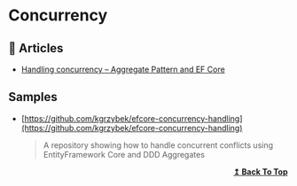 # Concurrency

## 📝 Articles

- [Handling concurrency – Aggregate Pattern and EF Core](http://www.kamilgrzybek.com/design/handling-concurrency-aggregate-pattern-and-ef-core/)

## Samples

- [https://github.com/kgrzybek/efcore-concurrency-handling](https://github.com/kgrzybek/efcore-concurrency-handling) 
  > A repository showing how to handle concurrent conflicts using EntityFramework Core and DDD Aggregates

<div align="right">
  <b><a href="#contents">↥ Back To Top</a></b>
</div>
	